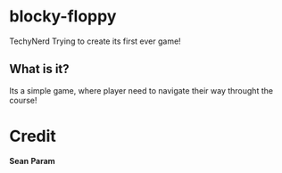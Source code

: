 # blocky-floppy
TechyNerd Trying to create its first ever game!

## What is it?
Its a simple game, where player need to navigate their way throught the course!

# Credit
**Sean**
**Param**
